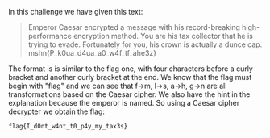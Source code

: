 In this challenge we have given this text:
>Emperor Caesar encrypted a message with his record-breaking high-performance encryption method. You are his tax collector that he is trying to evade. Fortunately for you, his crown is actually a dunce cap.
>mshn{P_k0ua_d4ua_a0_w4f_tf_ahe3z}

The format is is similar to the flag one, with four characters before a curly bracket and another curly bracket at the end.
We know that the flag must begin with "flag" and we can see that f->m, l->s, a->h, g->n are all transformations based on the Caesar cipher.
We also have the hint in the explanation because the emperor is named.
So using a Caesar cipher decrypter we obtain the flag:
```
flag{I_d0nt_w4nt_t0_p4y_my_tax3s}
```
